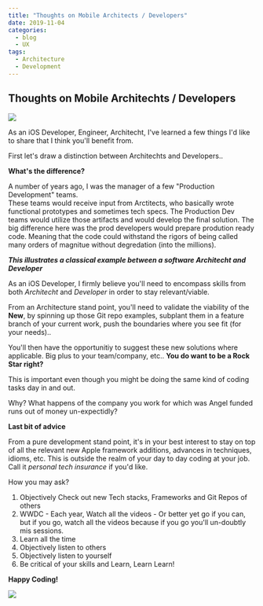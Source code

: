 ```yaml
---
title: "Thoughts on Mobile Architects / Developers"
date: 2019-11-04
categories:
  - blog
  - UX
tags:
  - Architecture
  - Development
---
```


## Thoughts on Mobile Architechts / Developers 

![](https://cjazz.github.io/assets/images/clipartwiki.com-architect-clipart-1437482.png)

As an iOS Developer, Engineer, Architecht, I've learned a few things
I'd like to share that I think you'll benefit from.

First let's draw a distinction between Architechts and Developers..

**What's the difference?**

A number of years ago, I was the manager of a few "Production Development" teams.  
These teams would receive input from Arctitects, who basically wrote functional prototypes and sometimes tech specs.  The Production Dev teams would utilize those artifacts and would develop the final solution.
The big difference here was the prod developers would prepare prodution ready code.  Meaning that the code could withstand the rigors of being called many orders of magnitue without degredation (into the millions).  

***This illustrates a classical example between a software Architecht and Developer***


As an iOS Developer, I firmly believe you'll need to encompass skills from both *Architecht* and *Developer* in order to stay relevant/viable.

From an Architecture stand point, you'll need to validate the viability of the **New**, by spinning up those Git repo examples, subplant them in a feature branch of your current work, push the boundaries where you see fit (for your needs)..

You'll then have the opportunitiy to suggest these new solutions where applicable.  Big plus to your team/company, etc..  **You do want to be a Rock Star right?**

This is important even though you might be doing the same kind of coding tasks day in and out.

Why?  What happens of the company you work for which was Angel funded runs out of money un-expectidly?


**Last bit of advice**

From a pure development stand point, it's in your best interest to stay on top of all the relevant new Apple framework additions, advances in techniques, idioms, etc.  This is outside the realm of your day to day coding at your job.   Call it *personal tech insurance* if you'd like.

How you may ask?

1. Objectively Check out new Tech stacks, Frameworks and Git Repos of others
2. WWDC - Each year, Watch all the videos - Or better yet go if you can, but if you go, watch all the videos because if  you go you'll un-doubtly mis sessions.
3. Learn all the time
4. Objectively listen to others
5. Objectively listen to yourself
6. Be critical of your skills and Learn, Learn Learn!

**Happy Coding!**

![](https://cjazz.github.io/assets/images/clipartwiki.com-development-clipart-408069.png)






 
